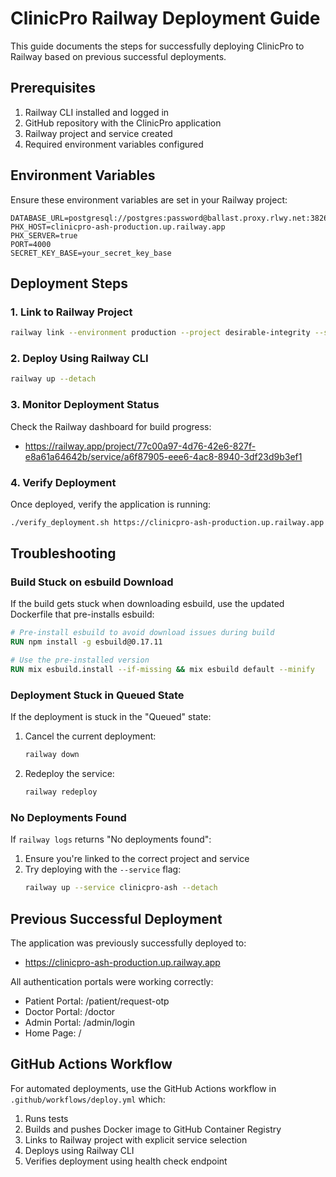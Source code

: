 # ClinicPro Railway Deployment Guide

This guide documents the steps for successfully deploying ClinicPro to Railway based on previous successful deployments.

## Prerequisites

1. Railway CLI installed and logged in
2. GitHub repository with the ClinicPro application
3. Railway project and service created
4. Required environment variables configured

## Environment Variables

Ensure these environment variables are set in your Railway project:

```
DATABASE_URL=postgresql://postgres:password@ballast.proxy.rlwy.net:38267/railway
PHX_HOST=clinicpro-ash-production.up.railway.app
PHX_SERVER=true
PORT=4000
SECRET_KEY_BASE=your_secret_key_base
```

## Deployment Steps

### 1. Link to Railway Project

```bash
railway link --environment production --project desirable-integrity --service clinicpro-ash
```

### 2. Deploy Using Railway CLI

```bash
railway up --detach
```

### 3. Monitor Deployment Status

Check the Railway dashboard for build progress:
- https://railway.app/project/77c00a97-4d76-42e6-827f-e8a61a64642b/service/a6f87905-eee6-4ac8-8940-3df23d9b3ef1

### 4. Verify Deployment

Once deployed, verify the application is running:

```bash
./verify_deployment.sh https://clinicpro-ash-production.up.railway.app
```

## Troubleshooting

### Build Stuck on esbuild Download

If the build gets stuck when downloading esbuild, use the updated Dockerfile that pre-installs esbuild:

```dockerfile
# Pre-install esbuild to avoid download issues during build
RUN npm install -g esbuild@0.17.11

# Use the pre-installed version
RUN mix esbuild.install --if-missing && mix esbuild default --minify
```

### Deployment Stuck in Queued State

If the deployment is stuck in the "Queued" state:

1. Cancel the current deployment:
   ```bash
   railway down
   ```

2. Redeploy the service:
   ```bash
   railway redeploy
   ```

### No Deployments Found

If `railway logs` returns "No deployments found":

1. Ensure you're linked to the correct project and service
2. Try deploying with the `--service` flag:
   ```bash
   railway up --service clinicpro-ash --detach
   ```

## Previous Successful Deployment

The application was previously successfully deployed to:
- https://clinicpro-ash-production.up.railway.app

All authentication portals were working correctly:
- Patient Portal: /patient/request-otp
- Doctor Portal: /doctor
- Admin Portal: /admin/login
- Home Page: /

## GitHub Actions Workflow

For automated deployments, use the GitHub Actions workflow in `.github/workflows/deploy.yml` which:
1. Runs tests
2. Builds and pushes Docker image to GitHub Container Registry
3. Links to Railway project with explicit service selection
4. Deploys using Railway CLI
5. Verifies deployment using health check endpoint
